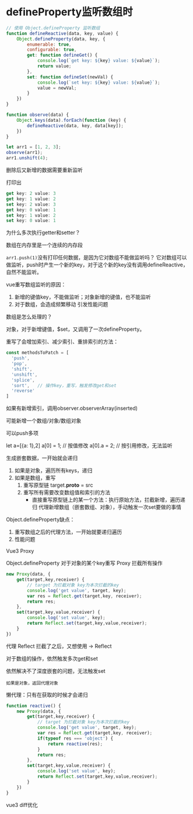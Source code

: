 # defineProperty监听数组时
```js
// 使用 Object.defineProperty 监听数组
function defineReactive(data, key, value) {
    Object.defineProperty(data, key, {
        enumerable: true,
        configurable: true,
        get: function defineGet() {
            console.log(`get key: ${key} value: ${value}`);
            return value;
        },
        set: function defineSet(newVal) {
            console.log(`set key: ${key} value: ${value}`);
            value = newVal;
        }
    })
}

function observe(data) {
    Object.keys(data).forEach(function (key) {
        defineReactive(data, key, data[key]);
    })
}

let arr1 = [1, 2, 3];
observe(arr1);
arr1.unshift(4);
```

删除后又新增的数据需要重新监听

打印出
```js
get key: 2 value: 3
get key: 1 value: 2
set key: 2 value: 3
get key: 0 value: 1
set key: 1 value: 2
set key: 0 value: 1
```

为什么多次执行getter和setter？

数组在内存里是一个连续的内存段


`arr1.push(1)`没有打印任何数据，是因为它对数组不能做监听吗？
它对数组可以做监听，push时产生一个新的key，对于这个新的key没有调用defineReactive，自然不能监听。

vue重写数组监听的原因：

1. 新增的键值key，不能做监听；对象新增的键值，也不能监听
2. 对于数组，会造成频繁移动  引发性能问题

数组是怎么处理的？

对象，对于新增键值，$set，又调用了一次defineProperty。

重写了会增加索引、减少索引、重排索引的方法：

```js
const methodsToPatch = [
  'push',
  'pop',
  'shift',
  'unshift',
  'splice',
  'sort',   // 操作key，重写，触发修改get和set
  'reverse'
]
```

如果有新增索引，调用observer.observerArray(inserted)

可能新增一个数组/对象/数组对象

可以push多项

let a=[{a: 1},2]
a[0] = 1;   // 按值修改
a[0].a = 2; // 按引用修改，无法监听

生成嵌套数据，一开始就会递归

1. 如果是对象，遍历所有keys，递归
2. 如果是数组，重写
    1. 重写原型链 target.__proto__ = src
    2. 重写所有需要改变数组值和索引的方法 
       - 直接重写原型链上的某一个方法：执行原始方法，拦截新增，遍历递归 代理新增数组（嵌套数组、对象），手动触发一次set要做的事情


Object.defineProperty缺点：
1. 重写数组之后的代理方法，一开始就要递归遍历
2. 性能问题


Vue3 Proxy

Object.defineProperty 对于对象的某个key重写
Proxy 拦截所有操作

```js
new Proxy(data, {
    get(target,key,receiver) {
        // target 为拦截对象 key为本次拦截的key
        console.log('get value', target, key);
        var res = Reflect.get(target,key, receiver);
        return res;
    },
    set(target,key,value,receiver) {
        console.log('set value', key);
        return Reflect.set(target,key,value,receiver);
    }
})
```

代理
Reflect 拦截了之后，又想使用 -> Reflect

对于数组的操作，依然触发多次get和set

依然解决不了深度嵌套的问题，无法触发set

    如果是对象，返回代理对象

懒代理：只有在获取的时候才会递归

```js
function reactive() {
    new Proxy(data, {
        get(target,key,receiver) {
            // target 为拦截对象 key为本次拦截的key
            console.log('get value', target, key);
            var res = Reflect.get(target,key, receiver);
            if(typeof res === 'object') {
                return reactive(res);
            }
            return res;
        },
        set(target,key,value,receiver) {
            console.log('set value', key);
            return Reflect.set(target,key,value,receiver);
        }
    })
}

```

vue3 diff优化
